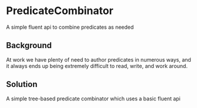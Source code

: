 # PredicateCombinator

A simple fluent api to combine predicates as needed

## Background

At work we have plenty of need to author predicates in numerous ways, and it always ends up being extremely difficult to read, write, and work around.

## Solution

A simple tree-based predicate combinator which uses a basic fluent api
